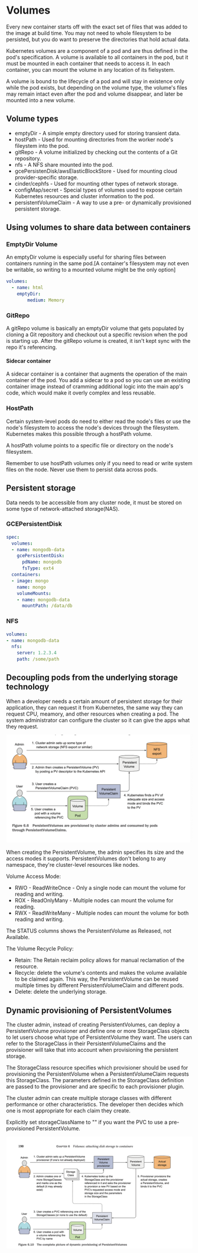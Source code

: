 # Volumes

Every new container starts off with the exact set of files that was added to the
image at build time. You may not need to whole filesystem to be persisted, but
you do want to preserve the directories that hold actual data.

Kubernetes volumes are a component of a pod and are thus defined in the pod's
specification. A volume is available to all containers in the pod, but it must
be mounted in each container that needs to access it. In each container, you
can mount the volume in any location of its fielsystem.

A volume is bound to the lifecycle of a pod and will stay in existence only
while the pod exists, but depending on the volume type, the volume's files may
remain intact even after the pod and volume disappear, and later be mounted
into a new volume.

## Volume types

* emptyDir - A simple empty directory used for storing transient data.
* hostPath - Used for mounting directories from the worker node's fileystem into
  the pod.
* gitRepo - A volume initialized by checking out the contents of a Git
  repository.
* nfs - A NFS share mounted into the pod.
* gcePersistenDisk/awsElasticBlockStore - Used for mounting cloud
  provider-specific storage.
* cinder/cephfs - Used for mounting other types of network storage.
* configMap/secret - Special types of volumes used to expose certain Kubernetes
  resources and cluster information to the pod.
* persistentVolumeClaim - A way to use a pre- or dynamically provisioned
  persistent storage.

## Using volumes to share data between containers

### EmptyDir Volume

An emptyDir volume is especially useful for sharing files between containers
running in the same pod.[A container's filesystem may not even be writable, so
writing to a mounted volume might be the only option]

```yaml
volumes:
  - name: html
    emptyDir:
        medium: Memory
```

### GitRepo

A gitRepo volume is basically an emptyDir volume that gets populated by cloning
a Git repository and checkout out a specific revision when the pod is starting
up. After the gitRepo volume is created, it isn't kept sync with the repo it's
referencing.

#### Sidecar container

A sidecar container is a container that augments the operation of the main
container of the pod. You add a sidecar to a pod so you can use an existing
container image instead of cramming additional logic into the main app's code,
which would make it overly complex and less reusable.

### HostPath

Certain system-level pods do need to either read the node's files or use the
node's filesystem to access the node's devices through the filesystem.
Kubernetes makes this possible through a hostPath volume.

A hostPath volume points to a specific file or directory on the node's
filesystem.

Remember to use hostPath volumes only if you need to read or write system files
on the node. Never use them to persist data across pods.

## Persistent storage

Data needs to be accessible from any cluster node, it must be stored on some
type of network-attached storage(NAS).

### GCEPersistentDisk

```yaml
spec:
  volumes:
  - name: mongodb-data
    gcePersistentDisk:
      pdName: mongodb
      fsType: ext4
  containers:
  - image: mongo
    name: mongo
    volumeMounts:
    - name: mongodb-data
      mountPath: /data/db
```

### NFS

```yaml
volumes:
- name: mongodb-data
  nfs:
    server: 1.2.3.4
    path: /some/path
```

## Decoupling pods from the underlying storage technology

When a developer needs a certain amount of persistent storage for their
application, they can request it from Kubernetes, the same way they can request
CPU, meamory, and other resources when creating a pod. The system administrator
can configure the cluster so it can give the apps what they request.

![Persistem Volumes](./images/persistentVolume.png)

When creating the PersistentVolume, the admin specifies its size and the access
modes it supports. PersistentVolumes don't belong to any namespace, they're
cluster-level resources like nodes.

Volume Access Mode:

* RWO - ReadWriteOnce - Only a single node can mount the volume for reading and
  writing.
* ROX - ReadOnlyMany - Multiple nodes can mount the volume for reading.
* RWX - ReadWriteMany - Multiple nodes can mount the volume for both reading
  and writing.

The STATUS columns shows the PersistentVolume as Released, not Available.

The Volume Recycle Policy:

* Retain: The Retain reclaim policy allows for manual reclamation of the
  resource.
* Recycle: delete the volume's contents and makes the volume available to be
  claimed again. This way, the PersistentVolume can be reused multiple times by
  different PersistentVolumeClaim and different pods.
* Delete: delete the underlying storage.

## Dynamic provisioning of PersistentVolumes

The cluster admin, instead of creating PersistentVolumes, can deploy a
PersistentVolume provisioner and define one or more StorageClass objects to let
users choose what type of PersistentVolume they want. The users can refer to the
StorageClass in their PersistentVolumeClaims and the provisioner will take that
into account when provisioning the persistent storage.

The StorageClass resource specifies which provisioner should be used for
provisioning the PersistentVolume when a PersistentVolumeClaim requests this
StorageClass. The parameters defined in the StorageClass definition are passed
to the provisioner and are specific to each provisioner plugin.

The cluster admin can create multiple storage classes with different performance
or other characteristics. The developer then decides which one is most
appropriate for each claim they create.

Explicitly set storageClassName to "" if you want the PVC to use a
pre-provisioned PersistentVolume.

![Dynamic Provision](./images/dynamic_provision.png)
